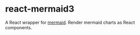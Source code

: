 # react-mermaid3

A React wrapper for [mermaid](https://www.npmjs.com/package/mermaid). 
Render mermaid charts as React components.
